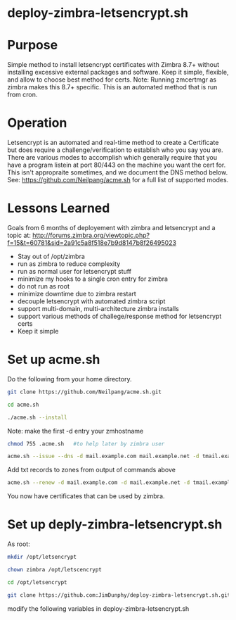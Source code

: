 # deploy-zimbra-letsencrypt.sh

# Purpose
Simple method to install letsencrypt certificates with Zimbra 8.7+ without installing excessive external packages and software. Keep it simple, flexible, and allow to choose best method for certs.  Note: Running zmcertmgr as zimbra makes this 8.7+ specific. This is an automated method that is run from cron.

# Operation
Letsencrypt is an automated and real-time method to create a Certificate but does require a challenge/verification to establish who you say you are. There are various modes to accomplish which generally require that you have a program listein at port 80/443 on the machine you want the cert for. This isn't appropraite sometimes, and we document the DNS method below. See: https://github.com/Neilpang/acme.sh for a full list of supported modes.

# Lessons Learned
Goals from 6 months of deployement with zimbra and letsencrypt and a topic at:
http://forums.zimbra.org/viewtopic.php?f=15&t=60781&sid=2a91c5a8f518e7b9d8147b8f26495023
- Stay out of /opt/zimbra 
- run as zimbra to reduce complexity
- run as normal user for letsencrypt stuff
- minimize my hooks to a single cron entry for zimbra
- do not run as root
- minimize downtime due to zimbra restart
- decouple letsencrypt with automated zimbra script
- support multi-domain, multi-architecture zimbra installs
- support various methods of challege/response method for letsencrypt certs
- Keep it simple

# Set up acme.sh 
Do the following from your home directory.
```bash
git clone https://github.com/Neilpang/acme.sh.git
```
```bash
cd acme.sh
```
```bash
./acme.sh --install
```
Note: make the first -d entry your zmhostname
```bash
chmod 755 .acme.sh   #to help later by zimbra user
```
```bash
acme.sh --issue --dns -d mail.example.com mail.example.net -d tmail.example.com
```
Add txt records to zones from output of commands above
```bash
acme.sh --renew -d mail.example.com -d mail.example.net -d tmail.example.com
```
You now have certificates that can be used by zimbra.

# Set up  deply-zimbra-letsencrypt.sh
As root:
```bash
mkdir /opt/letsencrypt
```
```bash
chown zimbra /opt/letscencrypt
```
```bash
cd /opt/letsencrypt
```
```bash
git clone https://github.com:JimDunphy/deploy-zimbra-letsencrypt.sh.git
```
modify the following variables in deploy-zimbra-letsencrypt.sh


